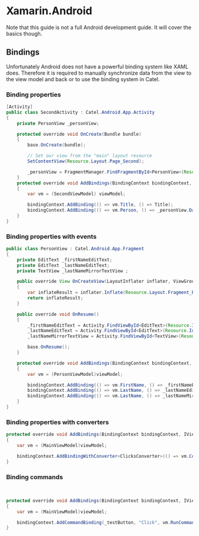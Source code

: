 # Xamarin.Android

Note that this guide is not a full Android development guide. It will cover the basics though.

## Bindings

Unfortunately Android does not have a powerful binding system like XAML does. Therefore it is required to manually synchronize data from the view to the view model and back or to use the binding system in Catel.

### Binding properties

``` {.java data-syntaxhighlighter-params="brush: java; gutter: false; theme: Confluence" data-theme="Confluence" style="brush: java; gutter: false; theme: Confluence"}
[Activity]
public class SecondActivity : Catel.Android.App.Activity
{
    private PersonView _personView;

    protected override void OnCreate(Bundle bundle)
    {
        base.OnCreate(bundle);

        // Set our view from the "main" layout resource
        SetContentView(Resource.Layout.Page_Second);

        _personView = FragmentManager.FindFragmentById<PersonView>(Resource.Id.PersonView);
    }
    protected override void AddBindings(BindingContext bindingContext, IViewModel viewModel)
    {
        var vm = (SecondViewModel) viewModel;

        bindingContext.AddBinding(() => vm.Title, () => Title);
        bindingContext.AddBinding(() => vm.Person, () => _personView.DataContext);
    }
}
```

### Binding properties with events

``` {.java data-syntaxhighlighter-params="brush: java; gutter: false; theme: Confluence" data-theme="Confluence" style="brush: java; gutter: false; theme: Confluence"}
public class PersonView : Catel.Android.App.Fragment
{
    private EditText _firstNameEditText;
    private EditText _lastNameEditText;
    private TextView _lastNameMirrorTextView ;

    public override View OnCreateView(LayoutInflater inflater, ViewGroup container, Bundle savedInstanceState)
    {
        var inflateResult = inflater.Inflate(Resource.Layout.Fragment_Person, container, false);
        return inflateResult;
    }

    public override void OnResume()
    {
        _firstNameEditText = Activity.FindViewById<EditText>(Resource.Id.firstNameText);
        _lastNameEditText = Activity.FindViewById<EditText>(Resource.Id.lastNameText);
        _lastNameMirrorTextView = Activity.FindViewById<TextView>(Resource.Id.lastNameMirrorTextView);

        base.OnResume();
    }

    protected override void AddBindings(BindingContext bindingContext, IViewModel viewModel)
    {
        var vm = (PersonViewModel)viewModel;

        bindingContext.AddBinding(() => vm.FirstName, () => _firstNameEditText.Text).AddTargetEvent("TextChanged");
        bindingContext.AddBinding(() => vm.LastName, () => _lastNameEditText.Text).AddTargetEvent("TextChanged");
        bindingContext.AddBinding(() => vm.LastName, () => _lastNameMirrorTextView.Text, BindingMode.OneWay);
    }
}
```

### Binding properties with converters

``` {.java data-syntaxhighlighter-params="brush: java; gutter: false; theme: Confluence" data-theme="Confluence" style="brush: java; gutter: false; theme: Confluence"}
protected override void AddBindings(BindingContext bindingContext, IViewModel viewModel)
{
    var vm = (MainViewModel)viewModel;

    bindingContext.AddBindingWithConverter<ClicksConverter>(() => vm.Counter, () => _testButton.Text, BindingMode.OneWay);
}
```

### Binding commands

 

``` {.java data-syntaxhighlighter-params="brush: java; gutter: false; theme: Confluence" data-theme="Confluence" style="brush: java; gutter: false; theme: Confluence"}
protected override void AddBindings(BindingContext bindingContext, IViewModel viewModel)
{
    var vm = (MainViewModel)viewModel;

    bindingContext.AddCommandBinding(_testButton, "Click", vm.RunCommand);
}
```
